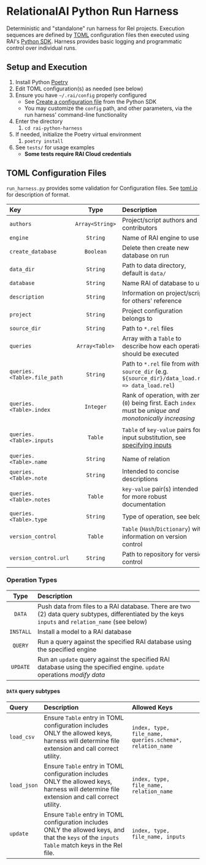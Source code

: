 # RelationalAI Python Run Harness
Deterministic and "standalone" run harness for Rel projects. Execution sequences are defined by [TOML][tomlio] configuration files then executed using RAI's [Python SDK][raisdkpython]. Harness provides basic logging and programmatic control over individual runs.

## Setup and Execution
1. Install Python [Poetry][pypoetry]
1. Edit TOML configuration(s) as needed (see below)
1. Ensure you have `~/.rai/config` properly configured
   - See [Create a configuration file](https://github.com/relationalai/rai-sdk-python#create-a-configuration-file) from the Python SDK
   - You may customize the `config` path, and other parameters, via the run harness' command-line functionality
1. Enter the directory
   1. `cd rai-python-harness`
1. If needed, initialize the Poetry virtual environment
   1. `poetry install`
1. See `tests/` for usage examples
   - **Some tests require RAI Cloud credentials**
   
## TOML Configuration Files
`run_harness.py` provides some validation for Configuration files. See [toml.io][tomlio] for description of format.

| Key                         | Type            | Description                                                                                                | Required?                     |
|:----------------------------|:---------------:|:-----------------------------------------------------------------------------------------------------------|:-----------------------------:|
| `authors`                   | `Array<String>` | Project/script authors and contributors                                                                    | `Y`                           |
| `engine`                    | `String`        | Name of RAI engine to use                                                                                  | `Y`                           |
| `create_database`           | `Boolean`       | Delete then create new database on run                                                                     | `Y`                           |
| `data_dir`                  | `String`        | Path to data directory, default is `data/`                                                                 | `Y`                           |
| `database`                  | `String`        | Name RAI of database to use                                                                                | `Y`                           |
| `description`               | `String`        | Information on project/script for others' reference                                                        | `Y`                           |
| `project`                   | `String`        | Project configuration belongs to                                                                           | `Y`                           |
| `source_dir`                | `String`        | Path to `*.rel` files                                                                                      | `Y`                           |
| `queries`                   | `Array<Table>`  | Array with a `Table` to describe how each operation should be executed                                     | `Y`                           |
| `queries.<Table>.file_path` | `String`        | Path to `*.rel` file from _within_ `source_dir` (e.g. `${source_dir}/data_load.rel => data_load.rel`)      | `ALL queries`                 |
| `queries.<Table>.index`     | `Integer`       | Rank of operation, with zero (`0`) being first. Each `index` must be _unique and monotonically increasing_ | `ALL queries`                 |
| `queries.<Table>.inputs`    | `Table`         | `Table` of `key-value` pairs for input substitution, see [specifying inputs][raiinputs]                    | `DATA queries` using `update` |
| `queries.<Table>.name`      | `String`        | Name of relation                                                                                           | `ALL queries`                 |
| `queries.<Table>.note`      | `String`        | Intended to concise descriptions                                                                           |                               |
| `queries.<Table>.notes`     | `Table`         | `key-value` pair(s) intended for more robust documentation                                                 |                               |
| `queries.<Table>.type`      | `String`        | Type of operation, see below                                                                               | `ALL queries`                 |
| `version_control`           | `Table`         | `Table` (`Hash`/`Dictionary`) with information on version control                                          | `Y`                           |
| `version_control.url`       | `String`        | Path to repository for version control                                                                     | `Y`                           |

### Operation Types
| Type      | Description                                                                                                                                        |
|:---------:|:---------------------------------------------------------------------------------------------------------------------------------------------------|
| `DATA`    | Push data from files to a RAI database. There are two (2) data query subtypes, differentiated by the keys `inputs` and `relation_name` (see below) |
| `INSTALL` | Install a model to a RAI database                                                                                                                  |
| `QUERY`   | Run a query against the specified RAI database using the specified engine                                                                          |
| `UPDATE`  | Run an `update` query against the specified RAI database using the specified engine. `update` operations _modify data_                             |

#### `DATA` query subtypes
| Query       | Description                                                                                                                                        | Allowed Keys                                             |
|:------------|:---------------------------------------------------------------------------------------------------------------------------------------------------|:---------------------------------------------------------|
| `load_csv`  | Ensure `Table` entry in TOML configuration includes ONLY the allowed keys, harness will determine file extension and call correct utility.         | `index, type, file_name, queries.schema*, relation_name` |
| `load_json` | Ensure `Table` entry in TOML configuration includes ONLY the allowed keys, harness will determine file extension and call correct utility.         | `index, type, file_name, relation_name`                  |
| `update`    | Ensure `Table` entry in TOML configuration includes ONLY the allowed keys, and that the `keys` of the `inputs` `Table` match keys in the Rel file. | `index, type, file_name, inputs`                         |

[pypoetry]: https://python-poetry.org/
[raiinputs]: https://docs.relational.ai/rkgms/sdk/python-sdk#specifying-inputs
[raisdkjulia]: https://github.com/RelationalAI/rai-sdk-julia
[raisdkpython]: https://github.com/RelationalAI/rai-sdk-python
[tomlio]: https://toml.io/
